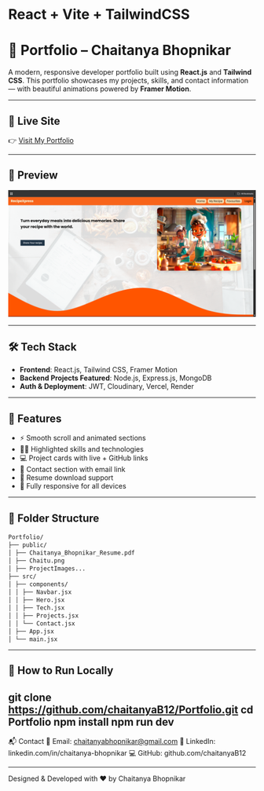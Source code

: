 # React + Vite + TailwindCSS

# 💼 Portfolio – Chaitanya Bhopnikar

A modern, responsive developer portfolio built using **React.js** and **Tailwind CSS**. This portfolio showcases my projects, skills, and contact information — with beautiful animations powered by **Framer Motion**.

---

## 🚀 Live Site

👉 [Visit My Portfolio](https://your-live-site-link.com)

---

## 📸 Preview

![Image Alt](./public/RecipeXpress.png)

---

## 🛠 Tech Stack

- **Frontend**: React.js, Tailwind CSS, Framer Motion
- **Backend Projects Featured**: Node.js, Express.js, MongoDB
- **Auth & Deployment**: JWT, Cloudinary, Vercel, Render

---

## 📁 Features

- ⚡ Smooth scroll and animated sections
- 🧑‍💻 Highlighted skills and technologies
- 💻 Project cards with live + GitHub links
- 📩 Contact section with email link
- 📄 Resume download support
- 🌙 Fully responsive for all devices

---

## 📂 Folder Structure

```
Portfolio/
├── public/
│ ├── Chaitanya_Bhopnikar_Resume.pdf
│ ├── Chaitu.png
│ ├── ProjectImages...
├── src/
│ ├── components/
│ │ ├── Navbar.jsx
│ │ ├── Hero.jsx
│ │ ├── Tech.jsx
│ │ ├── Projects.jsx
│ │ └── Contact.jsx
│ ├── App.jsx
│ └── main.jsx
```

---

## 🧾 How to Run Locally

git clone https://github.com/chaitanyaB12/Portfolio.git
cd Portfolio
npm install
npm run dev
---
📬 Contact
📧 Email: chaitanyabhopnikar@gmail.com
🔗 LinkedIn: linkedin.com/in/chaitanya-bhopnikar
💻 GitHub: github.com/chaitanyaB12

---
Designed & Developed with ❤️ by Chaitanya Bhopnikar
